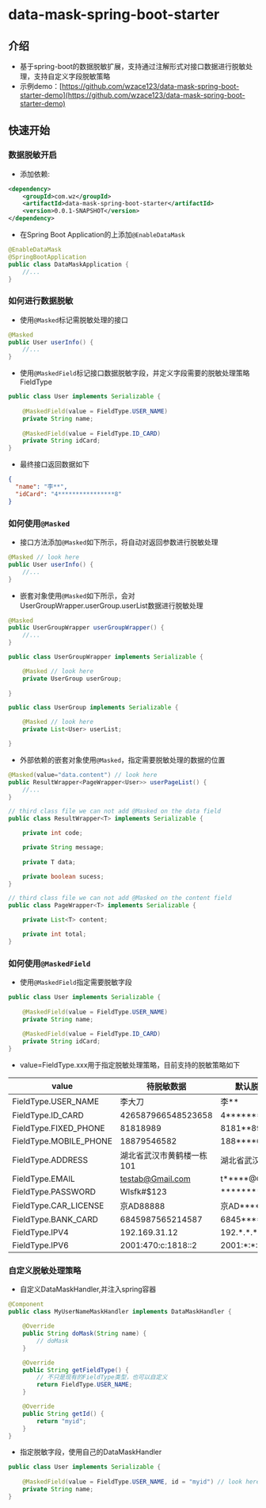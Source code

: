 data-mask-spring-boot-starter
===================================
## 介绍
* 基于spring-boot的数据脱敏扩展，支持通过注解形式对接口数据进行脱敏处理，支持自定义字段脱敏策略
* 示例demo：[https://github.com/wzace123/data-mask-spring-boot-starter-demo](https://github.com/wzace123/data-mask-spring-boot-starter-demo)

## 快速开始

### 数据脱敏开启

* 添加依赖:
```xml
<dependency>
    <groupId>com.wz</groupId>
    <artifactId>data-mask-spring-boot-starter</artifactId>
    <version>0.0.1-SNAPSHOT</version>
</dependency>
```

* 在Spring Boot Application的上添加`@EnableDataMask`
```java
@EnableDataMask
@SpringBootApplication
public class DataMaskApplication {
    //...
}
```

### 如何进行数据脱敏
* 使用`@Masked`标记需脱敏处理的接口
```java
@Masked
public User userInfo() {
    //...
}
```
* 使用`@MaskedField`标记接口数据脱敏字段，并定义字段需要的脱敏处理策略FieldType
```java
public class User implements Serializable {
    
    @MaskedField(value = FieldType.USER_NAME)
    private String name;
    
    @MaskedField(value = FieldType.ID_CARD)
    private String idCard;
}
```
* 最终接口返回数据如下
```json
{
  "name": "李**",
  "idCard": "4****************8"
}
```

### 如何使用`@Masked`
* 接口方法添加`@Masked`如下所示，将自动对返回参数进行脱敏处理
```java
@Masked // look here
public User userInfo() {
    //...
}
```

* 嵌套对象使用`@Masked`如下所示，会对UserGroupWrapper.userGroup.userList数据进行脱敏处理
```java
@Masked
public UserGroupWrapper userGroupWrapper() {
    //...
}

public class UserGroupWrapper implements Serializable {

    @Masked // look here
    private UserGroup userGroup;
    
}

public class UserGroup implements Serializable {

    @Masked // look here
    private List<User> userList;

}
```

* 外部依赖的嵌套对象使用`@Masked`，指定需要脱敏处理的数据的位置
```java
@Masked(value="data.content") // look here
public ResultWrapper<PageWrapper<User>> userPageList() {
    //...
}

// third class file we can not add @Masked on the data field
public class ResultWrapper<T> implements Serializable {

    private int code;

    private String message;
    
    private T data;

    private boolean sucess;
}

// third class file we can not add @Masked on the content field
public class PageWrapper<T> implements Serializable {

    private List<T> content;

    private int total;
}

```


### 如何使用`@MaskedField`
* 使用`@MaskedField`指定需要脱敏字段
```java
public class User implements Serializable {
    
    @MaskedField(value = FieldType.USER_NAME)
    private String name;
    
    @MaskedField(value = FieldType.ID_CARD)
    private String idCard;
}
```

* value=FieldType.xxx用于指定脱敏处理策略，目前支持的脱敏策略如下

| value                   | 待脱敏数据              | 默认脱敏处理结果                  |
|-------------------------|--------------------|---------------------------|
| FieldType.USER_NAME    | 李大刀                | 李**                       |
| FieldType.ID_CARD      | 426587966548523658 | 4****************8        |
| FieldType.FIXED_PHONE  | 81818989           | 8181**89                  |
| FieldType.MOBILE_PHONE | 18879546582        | 188****6582               |
| FieldType.ADDRESS      | 湖北省武汉市黄鹤楼一栋101     | 湖北省武汉*********            |
| FieldType.EMAIL        | testab@Gmail.com   | t*****@Gmail.com          |
| FieldType.PASSWORD     | Wlsfk#$123         | **********                |
| FieldType.CAR_LICENSE  | 京AD88888           | 京AD****8                  |
| FieldType.BANK_CARD    | 6845987565214587   | 6845********4587          |
| FieldType.IPV4         | 192.169.31.12      | 192.\*.\*.\*              |
| FieldType.IPV6         | 2001:470:c:1818::2 | 2001:\*:\*:\*:\*:\*:\*:\* |


### 自定义脱敏处理策略
* 自定义DataMaskHandler,并注入spring容器
```java
@Component
public class MyUserNameMaskHandler implements DataMaskHandler {

    @Override
    public String doMask(String name) {
        // doMask
    }

    @Override
    public String getFieldType() {
        // 不只是现有的FieldType类型，也可以自定义
        return FieldType.USER_NAME;
    }

    @Override
    public String getId() {
        return "myid";
    }
}
```
* 指定脱敏字段，使用自己的DataMaskHandler
```java
public class User implements Serializable {
    
    @MaskedField(value = FieldType.USER_NAME, id = "myid") // look here
    private String name;
}
```